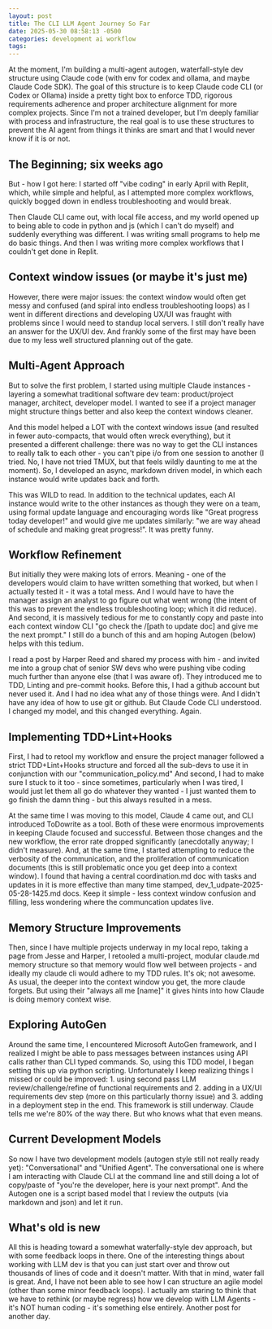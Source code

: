 ```yaml
---
layout: post
title: The CLI LLM Agent Journey So Far
date: 2025-05-30 08:58:13 -0500
categories: development ai workflow
tags:
---
```


At the moment, I'm building a multi-agent autogen, waterfall-style dev structure using Claude code (with env for codex and ollama, and maybe Claude Code SDK). The goal of this structure is to keep Claude code CLI (or Codex or Ollama) inside a pretty tight box to enforce TDD, rigorous requirements adherence and proper architecture alignment for more complex projects. Since I'm not a trained developer, but I'm deeply familiar with process and infrastructure, the real goal is to use these structures to prevent the AI agent from things it thinks are smart and that I would never know if it is or not. 

## The Beginning; six weeks ago

But - how I got here: I started off "vibe coding" in early April with Replit, which, while simple and helpful, as I attempted more complex workflows, quickly bogged down in endless troubleshooting and would break. 

Then Claude CLI came out, with local file access, and my world opened up to being able to code in python and js (which I can't do myself) and suddenly everything was different. I was writing small programs to help me do basic things. And then I was writing more complex workflows that I couldn't get done in Replit.

## Context window issues (or maybe it's just me)

However, there were major issues: the context window would often get messy and confused (and spiral into endless troubleshooting loops) as I went in different directions and developing UX/UI was fraught with problems since I would need to standup local servers. I still don't really have an answer for the UX/UI dev. And frankly some of the first may have been due to my less well structured planning out of the gate. 

## Multi-Agent Approach

But to solve the first problem, I started using multiple Claude instances - layering a somewhat traditional software dev team: product/project manager, architect, developer model. I wanted to see if a project manager might structure things better and also keep the context windows cleaner. 

And this model helped a LOT with the context windows issue (and resulted in fewer auto-compacts, that would often wreck everything), but it presented a different challenge: there was no way to get the CLI instances to really talk to each other - you can't pipe i/o from one session to another (I tried. No, I have not tried TMUX, but that feels wildly daunting to me at the moment). So, I developed an async, markdown driven model, in which each instance would write updates back and forth. 

This was WILD to read. In addition to the technical updates, each AI instance would write to the other instances as though they were on a team, using formal update language and encouraging words like "Great progress today developer!" and would give me updates similarly: "we are way ahead of schedule and making great progress!". It was pretty funny. 

## Workflow Refinement

But initially they were making lots of errors. Meaning - one of the developers would claim to have written something that worked, but when I actually tested it - it was a total mess. And I would have to have the manager assign an analyst to go figure out what went wrong (the intent of this was to prevent the endless troubleshooting loop; which it did reduce). And second, it is massively tedious for me to constantly copy and paste into each context window CLI "go check the /[path to update doc] and give me the next prompt." I still do a bunch of this and am hoping Autogen (below) helps with this tedium.

I read a post by Harper Reed and shared my process with him - and invited me into a group chat of senior SW devs who were pushing vibe coding much further than anyone else (that I was aware of). They introduced me to TDD, Linting and pre-commit hooks. Before this, I had a github account but never used it. And I had no idea what any of those things were. And I didn't have any idea of how to use git or github. But Claude Code CLI understood. I changed my model, and this changed everything. Again. 

## Implementing TDD+Lint+Hooks

First, I had to retool my workflow and ensure the project manager followed a strict TDD+Lint+Hooks structure and forced all the sub-devs to use it in conjunction with our "communication_policy.md" And second, I had to make sure I stuck to it too - since sometimes, particularly when I was tired, I would just let them all go do whatever they wanted - I just wanted them to go finish the damn thing - but this always resulted in a mess. 

At the same time I was moving to this model, Claude 4 came out, and CLI introduced ToDowrite as a tool. Both of these were enormous improvements in keeping Claude focused and successful. Between those changes and the new workflow, the error rate dropped significantly (anecdotally anyway; I didn't measure). And, at the same time, I started attempting to reduce the verbosity of the communication, and the proliferation of communication documents (this is still problematic once you get deep into a context window). I found that having a central coordination.md doc with tasks and updates in it is more effective than many time stamped, dev_1_udpate-2025-05-28-1425.md docs. Keep it simple - less context window confusion and filling, less wondering where the communcation updates live. 

## Memory Structure Improvements

Then, since I have multiple projects underway in my local repo, taking a page from Jesse and Harper, I retooled a multi-project, modular claude.md memory structure so that memory would flow well between projects - and ideally my claude cli would adhere to my TDD rules. It's ok; not awesome. As usual, the deeper into the context window you get, the more claude forgets. But using their "always all me [name]" it gives hints into how Claude is doing memory context wise. 

## Exploring AutoGen

Around the same time, I encountered Microsoft AutoGen framework, and I realized I might be able to pass messages between instances using API calls rather than CLI typed commands. So, using this TDD model, I began setting this up via python scripting. Unfortunately I keep realizing things I missed or could be improved: 1. using second pass LLM review/challenge/refine of functional requirements and 2. adding in a UX/UI requirements dev step (more on this particularly thorny issue) and 3. adding in a deployment step in the end. This framework is still underway. Claude tells me we're 80% of the way there. But who knows what that even means. 

## Current Development Models

So now I have two development models (autogen style still not really ready yet): "Conversational" and "Unified Agent". The conversational one is where I am interacting with Claude CLI at the command line and still doing a lot of copy/paste of "you're the developer, here is your next prompt". And the Autogen one is a script based model that I review the outputs (via markdown and json) and let it run.  

## What's old is new

All this is heading toward a somewhat waterfally-style dev approach, but with some feedback loops in there. One of the interesting things about working with LLM dev is that you can just start over and throw out thousands of lines of code and it doesn't matter. With that in mind, water fall is great. And, I have not been able to see how I can structure an agile model (other than some minor feedback loops). I actually am staring to think that we have to rethink (or maybe regress) how we develop with LLM Agents - it's NOT human coding - it's something else entirely. Another post for another day.
